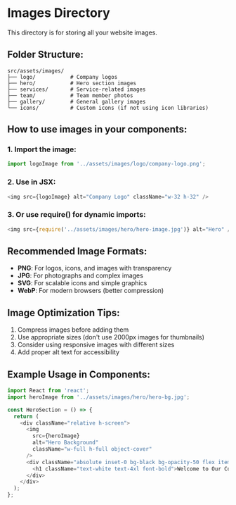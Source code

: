 # Images Directory

This directory is for storing all your website images.

## Folder Structure:
```
src/assets/images/
├── logo/           # Company logos
├── hero/           # Hero section images
├── services/       # Service-related images
├── team/           # Team member photos
├── gallery/        # General gallery images
└── icons/          # Custom icons (if not using icon libraries)
```

## How to use images in your components:

### 1. Import the image:
```javascript
import logoImage from '../assets/images/logo/company-logo.png';
```

### 2. Use in JSX:
```javascript
<img src={logoImage} alt="Company Logo" className="w-32 h-32" />
```

### 3. Or use require() for dynamic imports:
```javascript
<img src={require('../assets/images/hero/hero-image.jpg')} alt="Hero" />
```

## Recommended Image Formats:
- **PNG**: For logos, icons, and images with transparency
- **JPG**: For photographs and complex images
- **SVG**: For scalable icons and simple graphics
- **WebP**: For modern browsers (better compression)

## Image Optimization Tips:
1. Compress images before adding them
2. Use appropriate sizes (don't use 2000px images for thumbnails)
3. Consider using responsive images with different sizes
4. Add proper alt text for accessibility

## Example Usage in Components:
```javascript
import React from 'react';
import heroImage from '../assets/images/hero/hero-bg.jpg';

const HeroSection = () => {
  return (
    <div className="relative h-screen">
      <img 
        src={heroImage} 
        alt="Hero Background" 
        className="w-full h-full object-cover"
      />
      <div className="absolute inset-0 bg-black bg-opacity-50 flex items-center justify-center">
        <h1 className="text-white text-4xl font-bold">Welcome to Our Company</h1>
      </div>
    </div>
  );
};
```
